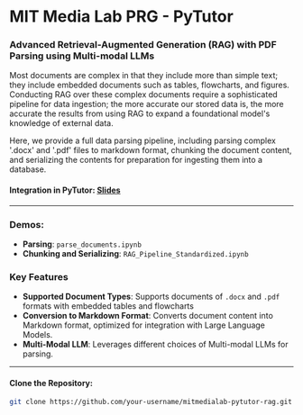 # MIT Media Lab PRG - PyTutor

### Advanced Retrieval-Augmented Generation (RAG) with PDF Parsing using Multi-modal LLMs
Most documents are complex in that they include more than simple text; they include embedded documents such as tables, flowcharts, and figures. Conducting RAG over these complex documents require a sophisticated pipeline for data ingestion; the more accurate our stored data is, the more accurate the results from using RAG to expand a foundational model's knowledge of external data. 

Here, we provide a full data parsing pipeline, including parsing complex '.docx' and '.pdf' files to markdown format, chunking the document content, and serializing the contents for preparation for ingesting them into a database. 

#### Integration in PyTutor: [Slides](https://docs.google.com/presentation/d/1HD9Y2iA3lpsQaG8oD6beoHUR442n1fZ90REQL61qUe8/edit?usp=sharing)


---
### Demos:
* **Parsing**: `parse_documents.ipynb` 
* **Chunking and Serializing**: `RAG_Pipeline_Standardized.ipynb`

### Key Features

- **Supported Document Types**: Supports documents of `.docx` and `.pdf` formats with embedded tables and flowcharts
- **Conversion to Markdown Format**: Converts document content into Markdown format, optimized for integration with Large Language Models.
- **Multi-Modal LLM**: Leverages different choices of Multi-modal LLMs for parsing.


---
#### Clone the Repository:
   ```bash
   git clone https://github.com/your-username/mitmedialab-pytutor-rag.git